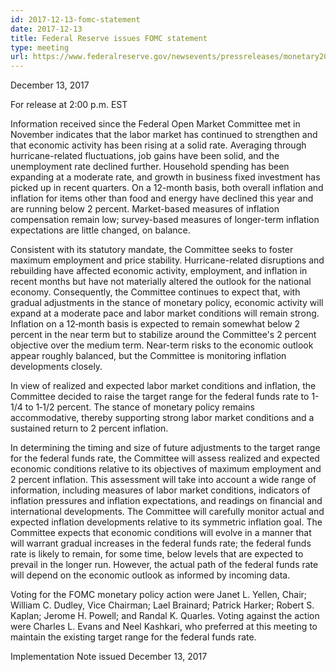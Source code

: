 ```yaml
---
id: 2017-12-13-fomc-statement
date: 2017-12-13
title: Federal Reserve issues FOMC statement
type: meeting
url: https://www.federalreserve.gov/newsevents/pressreleases/monetary20171213a.htm
---
```


December 13, 2017

For release at 2:00 p.m. EST

Information received since the Federal Open Market Committee met in November indicates that the labor market has continued to strengthen and that economic activity has been rising at a solid rate. Averaging through hurricane-related fluctuations, job gains have been solid, and the unemployment rate declined further. Household spending has been expanding at a moderate rate, and growth in business fixed investment has picked up in recent quarters. On a 12-month basis, both overall inflation and inflation for items other than food and energy have declined this year and are running below 2 percent. Market-based measures of inflation compensation remain low; survey-based measures of longer-term inflation expectations are little changed, on balance.

Consistent with its statutory mandate, the Committee seeks to foster maximum employment and price stability. Hurricane-related disruptions and rebuilding have affected economic activity, employment, and inflation in recent months but have not materially altered the outlook for the national economy. Consequently, the Committee continues to expect that, with gradual adjustments in the stance of monetary policy, economic activity will expand at a moderate pace and labor market conditions will remain strong. Inflation on a 12‑month basis is expected to remain somewhat below 2 percent in the near term but to stabilize around the Committee's 2 percent objective over the medium term. Near-term risks to the economic outlook appear roughly balanced, but the Committee is monitoring inflation developments closely.

In view of realized and expected labor market conditions and inflation, the Committee decided to raise the target range for the federal funds rate to 1-1/4 to 1‑1/2 percent. The stance of monetary policy remains accommodative, thereby supporting strong labor market conditions and a sustained return to 2 percent inflation.

In determining the timing and size of future adjustments to the target range for the federal funds rate, the Committee will assess realized and expected economic conditions relative to its objectives of maximum employment and 2 percent inflation. This assessment will take into account a wide range of information, including measures of labor market conditions, indicators of inflation pressures and inflation expectations, and readings on financial and international developments. The Committee will carefully monitor actual and expected inflation developments relative to its symmetric inflation goal. The Committee expects that economic conditions will evolve in a manner that will warrant gradual increases in the federal funds rate; the federal funds rate is likely to remain, for some time, below levels that are expected to prevail in the longer run. However, the actual path of the federal funds rate will depend on the economic outlook as informed by incoming data.

Voting for the FOMC monetary policy action were Janet L. Yellen, Chair; William C. Dudley, Vice Chairman; Lael Brainard; Patrick Harker; Robert S. Kaplan; Jerome H. Powell; and Randal K. Quarles. Voting against the action were Charles L. Evans and Neel Kashkari, who preferred at this meeting to maintain the existing target range for the federal funds rate.

Implementation Note issued December 13, 2017